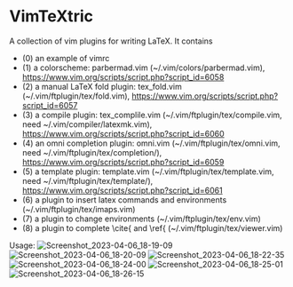 # VimTeXtric
A collection of vim plugins for writing LaTeX.
It contains 
- (0) an example of vimrc
- (1) a colorscheme: parbermad.vim (~/.vim/colors/parbermad.vim), https://www.vim.org/scripts/script.php?script_id=6058
- (2) a manual LaTeX fold plugin: tex_fold.vim (~/.vim/ftplugin/tex/fold.vim), https://www.vim.org/scripts/script.php?script_id=6057
- (3) a compile plugin: tex_complile.vim (~/.vim/ftplugin/tex/compile.vim, need ~/.vim/compiler/latexmk.vim), https://www.vim.org/scripts/script.php?script_id=6060
- (4) an omni completion plugin: omni.vim (~/.vim/ftplugin/tex/omni.vim, need ~/.vim/ftplugin/tex/completion/), https://www.vim.org/scripts/script.php?script_id=6059
- (5) a template plugin: template.vim (~/.vim/ftplugin/tex/template.vim, need ~/.vim/ftplugin/tex/template/), https://www.vim.org/scripts/script.php?script_id=6061
- (6) a plugin to insert latex commands and environments (~/.vim/ftplugin/tex/imaps.vim)
- (7) a plugin to change environments (~/.vim/ftplugin/tex/env.vim)
- (8) a plugin to complete \cite{ and \ref{ (~/.vim/ftplugin/tex/viewer.vim)

Usage:
![Screenshot_2023-04-06_18-19-09](https://user-images.githubusercontent.com/20554495/231387805-8bced491-4b10-445f-a3ba-c7fa561baa59.png)
![Screenshot_2023-04-06_18-20-09](https://user-images.githubusercontent.com/20554495/231387859-59ba78c8-fbca-48cc-b20f-f6519d034ac2.png)
![Screenshot_2023-04-06_18-22-35](https://user-images.githubusercontent.com/20554495/231387911-c28a4a94-ff59-4cb8-81e2-a7a6822ba865.png)
![Screenshot_2023-04-06_18-24-00](https://user-images.githubusercontent.com/20554495/231387942-db4a804b-7aed-4ded-9424-e58a6f77b611.png)
![Screenshot_2023-04-06_18-25-01](https://user-images.githubusercontent.com/20554495/231388000-c1ef0e73-d87b-4759-b388-ef635841bdef.png)
![Screenshot_2023-04-06_18-26-15](https://user-images.githubusercontent.com/20554495/231388037-0c0ec5d4-7f0e-4ec2-b85b-570d933ca7ea.png)
